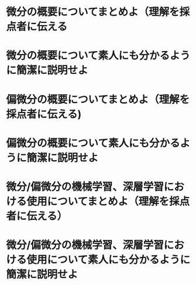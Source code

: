 # 微分の概要についてまとめよ（理解を採点者に伝える  
# 微分の概要について素人にも分かるように簡潔に説明せよ  
# 偏微分の概要についてまとめよ（理解を採点者に伝える)  
# 偏微分の概要について素人にも分かるように簡潔に説明せよ  
# 微分/偏微分の機械学習、深層学習における使用についてまとめよ（理解を採点者に伝える）  
# 微分/偏微分の機械学習、深層学習における使用について素人にも分かるように簡潔に説明せよ  
